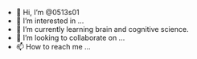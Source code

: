 - 👋 Hi, I’m @0513s01
- 👀 I’m interested in ...
- 🌱 I’m currently learning brain and cognitive science.
- 💞️ I’m looking to collaborate on ...
- 📫 How to reach me ...

<!---
0513s01/0513s01 is a ✨ special ✨ repository because its `README.md` (this file) appears on your GitHub profile.
You can click the Preview link to take a look at your changes.
--->

